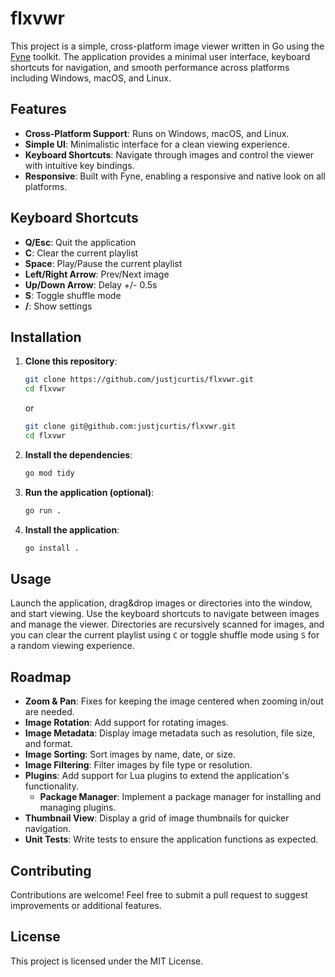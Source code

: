 # flxvwr

This project is a simple, cross-platform image viewer written in Go using the [Fyne](https://fyne.io/) toolkit. The application provides a minimal user interface, keyboard shortcuts for navigation, and smooth performance across platforms including Windows, macOS, and Linux.

## Features

- **Cross-Platform Support**: Runs on Windows, macOS, and Linux.
- **Simple UI**: Minimalistic interface for a clean viewing experience.
- **Keyboard Shortcuts**: Navigate through images and control the viewer with intuitive key bindings.
- **Responsive**: Built with Fyne, enabling a responsive and native look on all platforms.

## Keyboard Shortcuts

- **Q/Esc**: Quit the application
- **C**: Clear the current playlist
- **Space**: Play/Pause the current playlist
- **Left/Right Arrow**: Prev/Next image
- **Up/Down Arrow**: Delay +/- 0.5s
- **S**: Toggle shuffle mode
- **/**: Show settings

## Installation

1. **Clone this repository**:
   ```bash
   git clone https://github.com/justjcurtis/flxvwr.git
   cd flxvwr
   ```
   or
   ```bash
   git clone git@github.com:justjcurtis/flxvwr.git
   cd flxvwr
   ```

2. **Install the dependencies**:
    ```bash
    go mod tidy
    ```

3. **Run the application (optional)**:
   ```bash
   go run .
   ```
4. **Install the application**:
   ```bash
   go install .
   ```

## Usage

Launch the application, drag&drop images or directories into the window, and start viewing. Use the keyboard shortcuts to navigate between images and manage the viewer. Directories are recursively scanned for images, and you can clear the current playlist using `C` or toggle shuffle mode using `S` for a random viewing experience.

## Roadmap

- **Zoom & Pan**: Fixes for keeping the image centered when zooming in/out are needed.
- **Image Rotation**: Add support for rotating images.
- **Image Metadata**: Display image metadata such as resolution, file size, and format.
- **Image Sorting**: Sort images by name, date, or size.
- **Image Filtering**: Filter images by file type or resolution.
- **Plugins**: Add support for Lua plugins to extend the application's functionality.
    - **Package Manager**: Implement a package manager for installing and managing plugins.
- **Thumbnail View**: Display a grid of image thumbnails for quicker navigation.
- **Unit Tests**: Write tests to ensure the application functions as expected.

## Contributing

Contributions are welcome! Feel free to submit a pull request to suggest improvements or additional features.

## License

This project is licensed under the MIT License.
